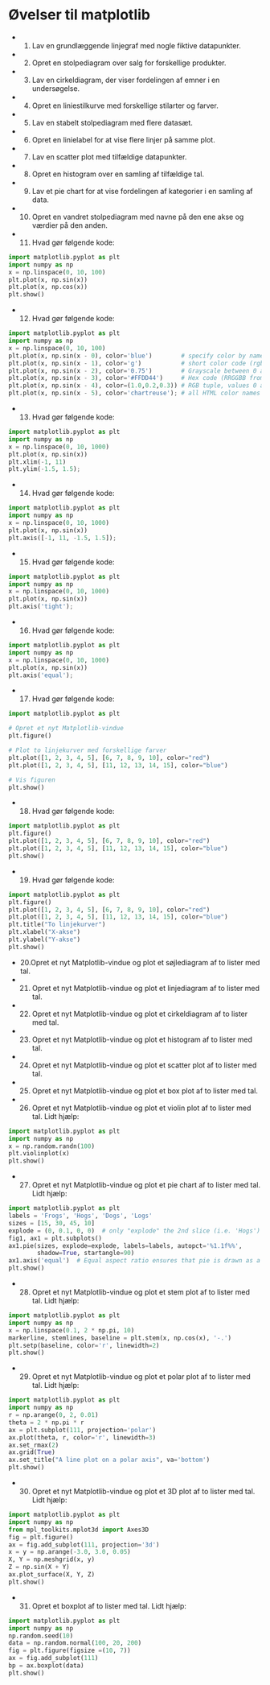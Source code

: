 # Øvelser til matplotlib

* 1. Lav en grundlæggende linjegraf med nogle fiktive datapunkter.
* 2. Opret en stolpediagram over salg for forskellige produkter.
* 3. Lav en cirkeldiagram, der viser fordelingen af emner i en undersøgelse.
* 4. Opret en liniestilkurve med forskellige stilarter og farver.
* 5. Lav en stabelt stolpediagram med flere datasæt.
* 6. Opret en linielabel for at vise flere linjer på samme plot.
* 7. Lav en scatter plot med tilfældige datapunkter.
* 8. Opret en histogram over en samling af tilfældige tal.
* 9. Lav et pie chart for at vise fordelingen af kategorier i en samling af data.
* 10. Opret en vandret stolpediagram med navne på den ene akse og værdier på den anden.
* 11. Hvad gør følgende kode:
```python
import matplotlib.pyplot as plt
import numpy as np
x = np.linspace(0, 10, 100)
plt.plot(x, np.sin(x))
plt.plot(x, np.cos(x))
plt.show()
```
* 12. Hvad gør følgende kode:
```python
import matplotlib.pyplot as plt
import numpy as np
x = np.linspace(0, 10, 100)
plt.plot(x, np.sin(x - 0), color='blue')        # specify color by name
plt.plot(x, np.sin(x - 1), color='g')           # short color code (rgbcmyk)
plt.plot(x, np.sin(x - 2), color='0.75')        # Grayscale between 0 and 1
plt.plot(x, np.sin(x - 3), color='#FFDD44')     # Hex code (RRGGBB from 00 to FF)
plt.plot(x, np.sin(x - 4), color=(1.0,0.2,0.3)) # RGB tuple, values 0 and 1
plt.plot(x, np.sin(x - 5), color='chartreuse'); # all HTML color names supported
```
* 13. Hvad gør følgende kode:
```python
import matplotlib.pyplot as plt
import numpy as np
x = np.linspace(0, 10, 1000)
plt.plot(x, np.sin(x))
plt.xlim(-1, 11)
plt.ylim(-1.5, 1.5);
```
* 14. Hvad gør følgende kode:
```python
import matplotlib.pyplot as plt
import numpy as np
x = np.linspace(0, 10, 1000)
plt.plot(x, np.sin(x))
plt.axis([-1, 11, -1.5, 1.5]);
```
* 15. Hvad gør følgende kode:
```python
import matplotlib.pyplot as plt
import numpy as np
x = np.linspace(0, 10, 1000)
plt.plot(x, np.sin(x))
plt.axis('tight');
```
* 16. Hvad gør følgende kode:
```python
import matplotlib.pyplot as plt
import numpy as np
x = np.linspace(0, 10, 1000)
plt.plot(x, np.sin(x))
plt.axis('equal');
```
* 17. Hvad gør følgende kode:
```python
import matplotlib.pyplot as plt

# Opret et nyt Matplotlib-vindue
plt.figure()

# Plot to linjekurver med forskellige farver
plt.plot([1, 2, 3, 4, 5], [6, 7, 8, 9, 10], color="red")
plt.plot([1, 2, 3, 4, 5], [11, 12, 13, 14, 15], color="blue")

# Vis figuren
plt.show()
```
* 18. Hvad gør følgende kode:
```python
import matplotlib.pyplot as plt
plt.figure()
plt.plot([1, 2, 3, 4, 5], [6, 7, 8, 9, 10], color="red")
plt.plot([1, 2, 3, 4, 5], [11, 12, 13, 14, 15], color="blue")
plt.show()
```

* 19. Hvad gør følgende kode:
```python
import matplotlib.pyplot as plt
plt.figure()
plt.plot([1, 2, 3, 4, 5], [6, 7, 8, 9, 10], color="red")
plt.plot([1, 2, 3, 4, 5], [11, 12, 13, 14, 15], color="blue")
plt.title("To linjekurver")
plt.xlabel("X-akse")
plt.ylabel("Y-akse")
plt.show()
```
* 20.Opret et nyt Matplotlib-vindue og plot et søjlediagram af to lister med tal.
* 21. Opret et nyt Matplotlib-vindue og plot et linjediagram af to lister med tal.
* 22. Opret et nyt Matplotlib-vindue og plot et cirkeldiagram af to lister med tal.
* 23. Opret et nyt Matplotlib-vindue og plot et histogram af to lister med tal.
* 24. Opret et nyt Matplotlib-vindue og plot et scatter plot af to lister med tal.
* 25. Opret et nyt Matplotlib-vindue og plot et box plot af to lister med tal.
* 26. Opret et nyt Matplotlib-vindue og plot et violin plot af to lister med tal. Lidt hjælp:
```python
import matplotlib.pyplot as plt
import numpy as np
x = np.random.randn(100)
plt.violinplot(x)
plt.show()
``` 
* 27. Opret et nyt Matplotlib-vindue og plot et pie chart af to lister med tal. Lidt hjælp:
```python
import matplotlib.pyplot as plt
labels = 'Frogs', 'Hogs', 'Dogs', 'Logs'
sizes = [15, 30, 45, 10]
explode = (0, 0.1, 0, 0)  # only "explode" the 2nd slice (i.e. 'Hogs')
fig1, ax1 = plt.subplots()
ax1.pie(sizes, explode=explode, labels=labels, autopct='%1.1f%%',
        shadow=True, startangle=90)
ax1.axis('equal')  # Equal aspect ratio ensures that pie is drawn as a circle.
plt.show()
```
* 28. Opret et nyt Matplotlib-vindue og plot et stem plot af to lister med tal. Lidt hjælp:
```python
import matplotlib.pyplot as plt
import numpy as np
x = np.linspace(0.1, 2 * np.pi, 10)
markerline, stemlines, baseline = plt.stem(x, np.cos(x), '-.')
plt.setp(baseline, color='r', linewidth=2)
plt.show()
```
* 29. Opret et nyt Matplotlib-vindue og plot et polar plot af to lister med tal. Lidt hjælp:
```python
import matplotlib.pyplot as plt
import numpy as np
r = np.arange(0, 2, 0.01)
theta = 2 * np.pi * r
ax = plt.subplot(111, projection='polar')
ax.plot(theta, r, color='r', linewidth=3)
ax.set_rmax(2)
ax.grid(True)
ax.set_title("A line plot on a polar axis", va='bottom')
plt.show()
```
* 30. Opret et nyt Matplotlib-vindue og plot et 3D plot af to lister med tal. Lidt hjælp:
```python
import matplotlib.pyplot as plt
import numpy as np
from mpl_toolkits.mplot3d import Axes3D
fig = plt.figure()
ax = fig.add_subplot(111, projection='3d')
x = y = np.arange(-3.0, 3.0, 0.05)
X, Y = np.meshgrid(x, y)
Z = np.sin(X + Y)
ax.plot_surface(X, Y, Z)
plt.show()
```

* 31. Opret et boxplot af to lister med tal. Lidt hjælp:
```python
import matplotlib.pyplot as plt
import numpy as np
np.random.seed(10)
data = np.random.normal(100, 20, 200)
fig = plt.figure(figsize =(10, 7))
ax = fig.add_subplot(111)
bp = ax.boxplot(data)
plt.show()
```

